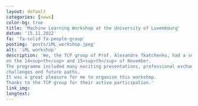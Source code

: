 ```yaml
---
layout: default
categories: [news]
color-bg: true
title: 'Machine Learning Workshop at the University of Luxembourg'
datum: '15.11.2022'
fa: 'fa-solid fa-people-group'
postimg: 'posts/iML_workshop.jpeg'
alt: 'iML workshop'
description: 'We, the TCP group of Prof. Alexandre Tkatchenko, had a successful and inspiring 2<sup>nd</sup> internal Machine Learning Workshop 
on the 14<sup>th</sup> and 15<sup>th</sup> of November. 
The programme included many exciting presentations, professional exchange and interesting discussions about current 
challenges and future paths. 
It was a great pleasure for me to organise this workshop. 
Thanks to the TCP group for their active participation.'
link_img:
longtext: 
---
```


